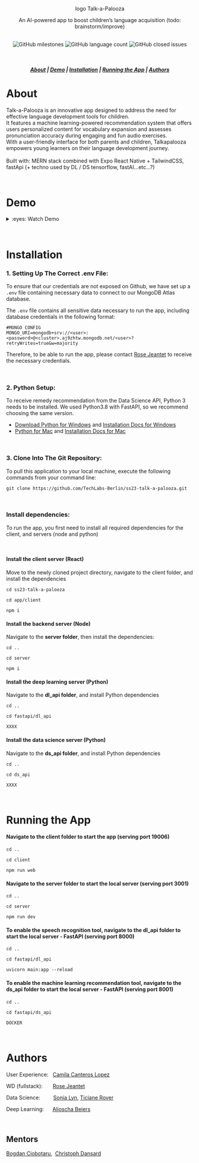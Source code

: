 <p align="center">
logo Talk-a-Palooza
</p>

<div align="center">
An AI-powered app to boost children’s language acquisition (todo: brainstorm/improve)
<br><br>

</div>

<div align="center">

 ![GitHub milestones](https://img.shields.io/github/milestones/all/TechLabs-Berlin/ss23-talk-a-palooza?color=7D93CD&style=for-the-badge) ![GitHub language count](https://img.shields.io/github/languages/count/TechLabs-Berlin/ss23-talk-a-palooza?color=B6E08C&style=for-the-badge)   ![GitHub closed issues](https://img.shields.io/github/issues-closed-raw/TechLabs-Berlin/ss23-talk-a-palooza?color=FFBBB4&style=for-the-badge)

</div>

&nbsp;

<h5 align="center">
  <a href="#about">About</a>  |
  <a href="#demo">Demo</a>  |
  <a href="#installation">Installation</a>  |
  <a href="#running-the-app">Running the App</a>  |
  <a href="#authors">Authors</a>
</h5>



# About

Talk-a-Palooza is an innovative app designed to address the need for effective language development tools for children.<br> 
It features a machine learning-powered recommendation system that offers users personalized content for vocabulary expansion and assesses pronunciation accuracy during engaging and fun audio exercises.<br>With a user-friendly interface for both parents and children, Talkapalooza empowers young learners on their language development journey.<br><br>
Built with: MERN stack combined with Expo React Native + TailwindCSS, fastApi (+ techno used by DL / DS tensorflow, fastAI...etc...?)

&nbsp;

# Demo

<details>

&nbsp;


<summary>:eyes: Watch Demo</summary>

![Demo](./[LINK])

</details>


&nbsp;
&nbsp;

# Installation

### 1. Setting Up The Correct .env File:
To ensure that our credentials are not exposed on Github, we have set up a <code>.env</code> file containing necessary data to connect to our MongoDB Atlas database. 

The <code>.env</code> file contains all sensitive data necessary to run the app, including database credentials in the following format:
```
#MONGO CONFIG
MONGO_URI=mongodb+srv://<user>:<password>@<cluster>.aj9zhtw.mongodb.net/<user>?retryWrites=true&w=majority
```
Therefore, to be able to run the app, please contact [Rose Jeantet](https://github.com/rjeantet) to receive the necessary credentials.

&nbsp;

### 2. Python Setup:
To receive remedy recommendation from the Data Science API, Python 3 needs to be installed. We used Python3.8 with FastAPI, so we recommend choosing the same version.

* [Download Python for Windows](https://www.python.org/downloads/windows/) and [Installation Docs for Windows](https://docs.python.org/3.8/using/windows.html)
* [Python for Mac](https://www.python.org/downloads/macos/) and [Installation Docs for Mac](https://docs.python.org/3.8/using/mac.html)

&nbsp;

### 3. Clone Into The Git Repository:
To pull this application to your local machine, execute the following commands from your command line:

```
git clone https://github.com/TechLabs-Berlin/ss23-talk-a-palooza.git
```

&nbsp;

### Install dependencies:
To run the app, you first need to install all required dependencies for the client, and servers (node and python)

&nbsp;

#### Install the client server (React)

Move to the newly cloned project directory, navigate to the client folder, and install the dependencies
```
cd ss23-talk-a-palooza

cd app/client

npm i
```

#### Install the backend server (Node) 

Navigate to the **server folder**, then install the dependencies:
```
cd ..

cd server

npm i
```

#### Install the deep learning server (Python)  

Navigate to the **dl_api folder**, and install Python dependencies
```
cd ..

cd fastapi/dl_api

XXXX
```

#### Install the data science server (Python)

Navigate to the **ds_api folder**, and install Python dependencies
```
cd ..

cd ds_api

XXXX
```

&nbsp;
&nbsp;

# Running the App
#### Navigate to the **client folder** to start the app (serving port 19006)
```
cd ..

cd client

npm run web
```

#### Navigate to the **server folder** to start the local server (serving port 3001)
```
cd ..

cd server

npm run dev
```
#### To enable the speech recognition tool, navigate to the **dl_api folder** to start the local server - FastAPI (serving port 8000)
```
cd ..

cd fastapi/dl_api

uvicorn main:app --reload
```

#### To enable the machine learning recommendation tool, navigate to the **ds_api folder** to start the local server - FastAPI (serving port 8001)
```
cd ..

cd fastapi/ds_api

DOCKER
```

&nbsp;
&nbsp;

# Authors
User Experience:&nbsp;&nbsp; [Camila Canteros Lopez](https://github.com/) &nbsp;

WD (fullstack):&nbsp;&nbsp;&nbsp;&nbsp;&nbsp;&nbsp; [Rose Jeantet](https://github.com/rjeantet) &nbsp;

Data Science:&nbsp;&nbsp;&nbsp;&nbsp;&nbsp;&nbsp;&nbsp;&nbsp; [Sonia Lyn](https://github.com/lynso), [Ticiane Rover](https://github.com/TicianeRover) &nbsp;

Deep Learning:&nbsp;&nbsp;&nbsp;&nbsp;&nbsp; [Aljoscha Beiers](https://github.com/alj-b) &nbsp;

&nbsp;

## Mentors
[Bogdan Ciobotaru](https://github.com/bciobo), &nbsp;[Christoph Dansard](https://github.com/cdans) &nbsp;


